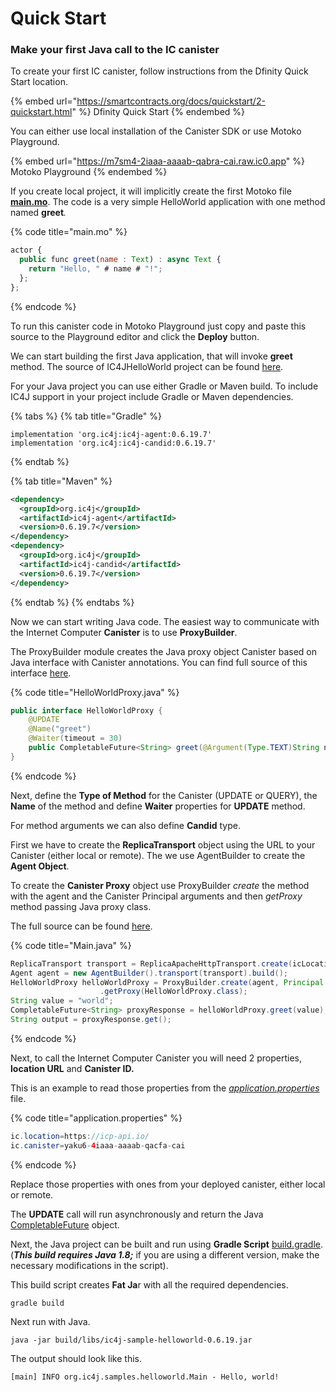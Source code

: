 # Quick Start

### Make your first Java call to the IC canister

To create your first IC canister, follow instructions from the Dfinity Quick Start location.

{% embed url="https://smartcontracts.org/docs/quickstart/2-quickstart.html" %}
Dfinity Quick Start
{% endembed %}

You can either use local installation of the Canister SDK or use Motoko Playground.

{% embed url="https://m7sm4-2iaaa-aaaab-qabra-cai.raw.ic0.app" %}
Motoko Playground
{% endembed %}

If you create local project, it will implicitly create the first Motoko file [**main.mo**](https://github.com/ic4j/samples/blob/master/IC4JHelloWorld/src/main.mo). The code is a very simple HelloWorld application with one method named **greet**_._

{% code title="main.mo" %}
```javascript
actor {
  public func greet(name : Text) : async Text {
    return "Hello, " # name # "!";
  };
};
```
{% endcode %}

To run this canister code in Motoko Playground just copy and paste this source to the Playground editor and click the **Deploy** button.

We can start building the first Java application, that will invoke **greet** method. The source of IC4JHelloWorld project can be found [here](https://github.com/ic4j/samples/tree/master/IC4JHelloWorld).

For your Java project you can use either Gradle or Maven build. To include IC4J support in your project include Gradle or Maven dependencies.&#x20;

{% tabs %}
{% tab title="Gradle" %}
```markup
implementation 'org.ic4j:ic4j-agent:0.6.19.7'
implementation 'org.ic4j:ic4j-candid:0.6.19.7'
```
{% endtab %}

{% tab title="Maven" %}
```xml
<dependency>
  <groupId>org.ic4j</groupId>
  <artifactId>ic4j-agent</artifactId>
  <version>0.6.19.7</version>
</dependency>
<dependency>
  <groupId>org.ic4j</groupId>
  <artifactId>ic4j-candid</artifactId>
  <version>0.6.19.7</version>
</dependency>
```
{% endtab %}
{% endtabs %}

Now we can start writing Java code. The easiest way to communicate with the Internet Computer **Canister** is to use **ProxyBuilder**.&#x20;

The ProxyBuilder module creates the Java proxy object Canister  based on Java interface with Canister annotations. You can find full source of this interface [here](https://github.com/ic4j/samples/blob/master/IC4JHelloWorld/src/main/java/org/ic4j/samples/helloworld/HelloWorldProxy.java).

{% code title="HelloWorldProxy.java" %}
```java
public interface HelloWorldProxy {	
	@UPDATE
	@Name("greet")
	@Waiter(timeout = 30)
	public CompletableFuture<String> greet(@Argument(Type.TEXT)String name);
}
```
{% endcode %}

Next, define the **Type of Method** for the Canister (UPDATE or QUERY), the **Name** of the method and define **Waiter** properties for **UPDATE** method.&#x20;

For method arguments we can also define **Candid** type.

First we have to create the **ReplicaTransport** object using the URL to your Canister (either local or remote). The we use AgentBuilder to create the **Agent Object**.&#x20;

To create the **Canister Proxy** object use ProxyBuilder _create_ the method with the agent and the Canister Principal arguments and then _getProxy_ method passing Java proxy class.

The full source can be found [here](https://github.com/ic4j/samples/blob/master/IC4JHelloWorld/src/main/java/org/ic4j/samples/helloworld/Main.java).

{% code title="Main.java" %}
```java
ReplicaTransport transport = ReplicaApacheHttpTransport.create(icLocation);
Agent agent = new AgentBuilder().transport(transport).build();			
HelloWorldProxy helloWorldProxy = ProxyBuilder.create(agent, Principal.fromString(icCanister))
					.getProxy(HelloWorldProxy.class);
String value = "world";		
CompletableFuture<String> proxyResponse = helloWorldProxy.greet(value);			
String output = proxyResponse.get();
```
{% endcode %}

Next, to call the Internet Computer Canister you will need 2 properties, **location URL** and **Canister ID.**&#x20;

This is an example to read those properties from the [_application.properties_](https://github.com/ic4j/samples/blob/master/IC4JHelloWorld/src/main/resources/application.properties) file.

{% code title="application.properties" %}
```java
ic.location=https://icp-api.io/
ic.canister=yaku6-4iaaa-aaaab-qacfa-cai
```
{% endcode %}

Replace those properties with ones from your deployed canister, either local or remote.

The **UPDATE** call will run asynchronously and return the Java [CompletableFuture](https://docs.oracle.com/javase/8/docs/api/java/util/concurrent/CompletableFuture.html) object.

Next, the Java project can be built and run using **Gradle Script** [build.gradle](https://github.com/ic4j/samples/blob/master/IC4JHelloWorld/build.gradle). (_**This build requires Java 1.8;**_ if you are using a different version, make the necessary modifications in the script).&#x20;

This build script creates **Fat Ja**r with all the required dependencies.

```
gradle build
```

Next run with Java.

```
java -jar build/libs/ic4j-sample-helloworld-0.6.19.jar
```

The output should look like this.

```
[main] INFO org.ic4j.samples.helloworld.Main - Hello, world!
```
